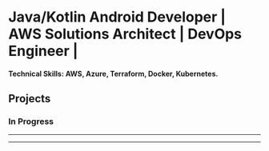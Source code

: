 # Java/Kotlin Android Developer | AWS Solutions Architect | DevOps Engineer |

#### Technical Skills: AWS, Azure, Terraform, Docker, Kubernetes.

## Projects
### In Progress

-------------
-------------
